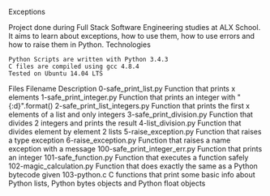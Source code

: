 Exceptions

Project done during Full Stack Software Engineering studies at ALX School. It aims to learn about exceptions, how to use them, how to use errors and how to raise them in Python.
Technologies

    Python Scripts are written with Python 3.4.3
    C files are compiled using gcc 4.8.4
    Tested on Ubuntu 14.04 LTS

Files
Filename 	Description
0-safe_print_list.py 	Function that prints x elements
1-safe_print_integer.py 	Function that prints an integer with "{:d}".format()
2-safe_print_list_integers.py 	Function that prints the first x elements of a list and only integers
3-safe_print_division.py 	Function that divides 2 integers and prints the result
4-list_division.py 	Function that divides element by element 2 lists
5-raise_exception.py 	Function that raises a type exception
6-raise_exception.py 	Function that raises a name exception with a message
100-safe_print_integer_err.py 	Function that prints an integer
101-safe_function.py 	Function that executes a function safely
102-magic_calculation.py 	Function that does exactly the same as a Python bytecode given
103-python.c 	C functions that print some basic info about Python lists, Python bytes objects and Python float objects
